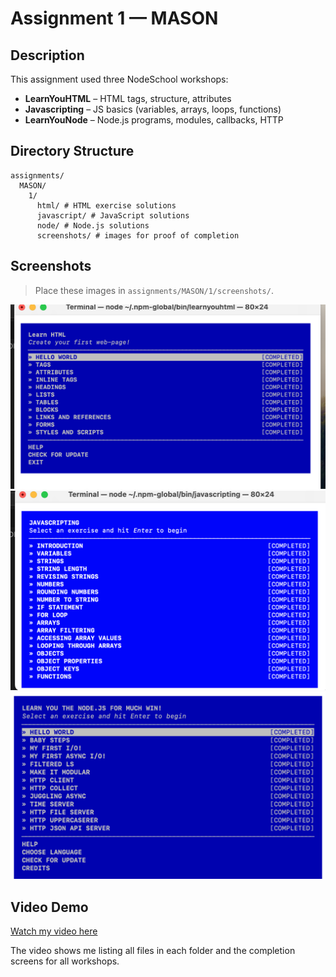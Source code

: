 # Assignment 1 — MASON

## Description
This assignment used three NodeSchool workshops:
- **LearnYouHTML** – HTML tags, structure, attributes
- **Javascripting** – JS basics (variables, arrays, loops, functions)
- **LearnYouNode** – Node.js programs, modules, callbacks, HTTP
## Directory Structure 
``` 
assignments/ 
  MASON/ 
    1/ 
      html/ # HTML exercise solutions 
      javascript/ # JavaScript solutions 
      node/ # Node.js solutions 
      screenshots/ # images for proof of completion 
``` 
## Screenshots
> Place these images in `assignments/MASON/1/screenshots/`.

![LearnYouHTML](screenshots/learnyouhtml.png)
![Javascripting](screenshots/javascripting.png)
![LearnYouNode](screenshots/learnyounode.png)
## Video Demo
[Watch my video here](https://youtu.be/sozopWW_048)


The video shows me listing all files in each folder and the completion screens for all workshops.
